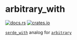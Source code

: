# arbitrary_with
[![docs.rs](https://img.shields.io/docsrs/arbitrary_with)](https://docs.rs/arbitrary_with/latest/arbitrary_with)
[![crates.io](https://img.shields.io/crates/v/arbitrary_with)](https://crates.io/crates/arbitrary_with)

[`serde_with`](https://crates.io/crates/serde_with) analog for [`arbitrary`](https://crates.io/crates/arbitrary)